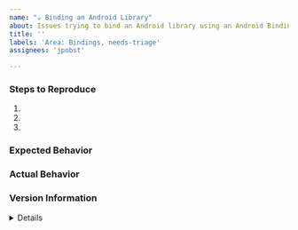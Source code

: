```yaml
---
name: "☕ Binding an Android Library"
about: Issues trying to bind an Android library using an Android Bindings project.
title: ''
labels: 'Area: Bindings, needs-triage'
assignees: 'jpobst'

---
```


### Steps to Reproduce

1. 
2. 
3. 

<!--
If you have a repro project, you may drag & drop the .zip/etc. onto the issue editor to attach it.
-->

### Expected Behavior

### Actual Behavior

### Version Information

<details>
<!--
1. On macOS and within Visual Studio, select Visual Studio > About Visual Studio, then click the Show Details button, then click the Copy Information button.

2. Paste below this comment block.
-->



</details>


### Log File

<!--
Some useful binding logging is only available with MSBuild Diagnostic logging enabled.

Enable [Diagnostic logging](https://docs.microsoft.com/en-us/xamarin/android/troubleshooting/troubleshooting#diagnostic-msbuild-output), **Rebuild** (not just Build) your project, and attach the log.



<!--
Switch to the "Preview" tab to ensure your issue renders correctly.
-->
